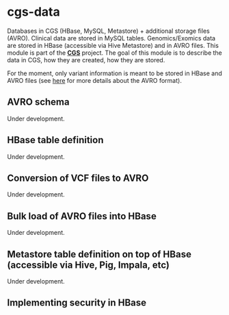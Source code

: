 # cgs-data
Databases in CGS (HBase, MySQL, Metastore) + additional storage files (AVRO). 
Clinical data are stored in MySQL tables. 
Genomics/Exomics data are stored in HBase (accessible via Hive Metastore) and in AVRO files.
This module is part of the [**CGS**](https://github.com/jpoullet2000/cgs) project. The goal of this module is to describe the data in CGS, how they are created, how they are stored. 

For the moment, only variant information is meant to be stored in HBase and AVRO files (see [here](http://avro.apache.org/docs/1.3.0/) for more details about the AVRO format).  

## AVRO schema
Under development.

## HBase table definition
Under development.

## Conversion of VCF files to AVRO
Under development.

## Bulk load of AVRO files into HBase
Under development.

## Metastore table definition on top of HBase (accessible via Hive, Pig, Impala, etc)
Under development.

## Implementing security in HBase

